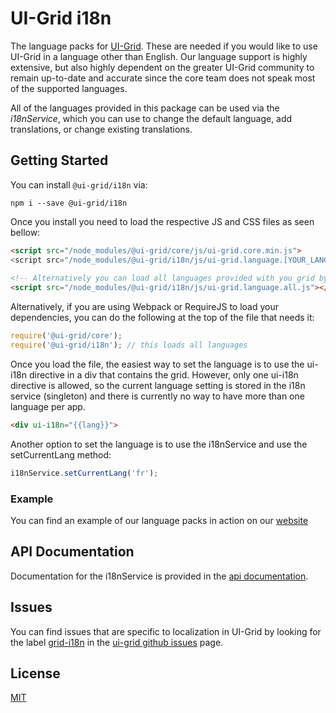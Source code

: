 # UI-Grid i18n

The language packs for [UI-Grid](https://www.npmjs.com/package/@ui-grid/core). These are needed if you would like to use UI-Grid in a language other than English. Our language support is highly extensive, but also highly dependent on the greater UI-Grid community to remain up-to-date and accurate since the core team does not speak most of the supported languages.

All of the languages provided in this package can be used via the *i18nService*, which you can use to change the default language, add translations, or change existing translations.

## Getting Started

You can install `@ui-grid/i18n` via:

```shell
npm i --save @ui-grid/i18n
```

Once you install you need to load the respective JS and CSS files as seen bellow:

```html
<script src="/node_modules/@ui-grid/core/js/ui-grid.core.min.js">
<script src="/node_modules/@ui-grid/i18n/js/ui-grid.language.[YOUR_LANGUAGE_HERE].js"></script>
 
<!-- Alternatively you can load all languages provided with you grid by loading the following -->
<script src="/node_modules/@ui-grid/i18n/js/ui-grid.language.all.js"></script>

```

Alternatively, if you are using Webpack or RequireJS to load your dependencies, you can do the following at the top of the file that needs it:

```javascript
require('@ui-grid/core');
require('@ui-grid/i18n'); // this loads all languages
```

Once you load the file, the easiest way to set the language is to use the ui-i18n directive in a div that contains the grid. However, only one ui-i18n directive is allowed, so the current language setting is stored in the i18n service (singleton) and there is currently no way to have more than one language per app.

```html
<div ui-i18n="{{lang}}">
```

Another option to set the language is to use the i18nService and use the setCurrentLang method:

```javascript
i18nService.setCurrentLang('fr');
```

### Example

You can find an example of our language packs in action on our [website](http://ui-grid.info/docs/#!/tutorial/Tutorial:%20104%20i18n)

## API Documentation

Documentation for the i18nService is provided in the [api documentation](http://ui-grid.info/docs/#!/api/ui.grid.i18n.service:i18nService).

## Issues

You can find issues that are specific to localization in UI-Grid by looking for the label [grid-i18n](https://github.com/angular-ui/ui-grid/labels/grid-i18n) in the [ui-grid github issues](https://github.com/angular-ui/ui-grid/issues) page.

## License

[MIT](https://github.com/angular-ui/ui-grid/blob/master/LICENSE.md)